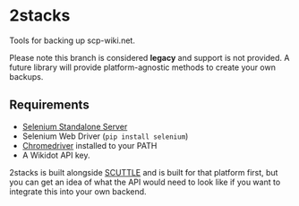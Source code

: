 # 2stacks
Tools for backing up scp-wiki.net.

Please note this branch is considered **legacy** and support is not provided. A future library will provide platform-agnostic methods to create your own backups.

## Requirements
* [Selenium Standalone Server](https://www.seleniumhq.org/download/)
* Selenium Web Driver (`pip install selenium`)
* [Chromedriver](https://sites.google.com/a/chromium.org/chromedriver/downloads) installed to your PATH
* A Wikidot API key.

2stacks is built alongside [SCUTTLE](https://github.com/pxdnbluesoul/scuttle) and is built for that platform first, but
you can get an idea of what the API would need to look like if you want to integrate this into your own backend.